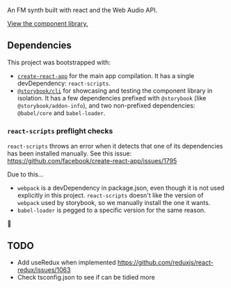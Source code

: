 An FM synth built with react and the Web Audio API.

[View the component library.](https://adoring-wescoff-e8b9ad.netlify.com/)

## Dependencies

This project was bootstrapped with:
- [`create-react-app`](https://github.com/facebookincubator/create-react-app) for the main app compilation. It has a single devDependency: `react-scripts`.
- [`@storybook/cli`](https://www.npmjs.com/package/@storybook/cli) for showcasing and testing the component library in isolation. It has a few dependencies prefixed with `@storybook` (like `@storybook/addon-info`), and two non-prefixed dependencies: `@babel/core` and `babel-loader`.

### `react-scripts` preflight checks

`react-scripts` throws an error when it detects that one of its dependencies has been installed manually. See this issue:
https://github.com/facebook/create-react-app/issues/1795

Due to this...

- `webpack` is a devDependency in package.json, even though it is not used explicitly in this project. `react-scripts` doesn't like the version of `webpack` used by storybook, so we manually install the one it wants.
- `babel-loader` is pegged to a specific version for the same reason.

🤮

## TODO

- Add useRedux when implemented https://github.com/reduxjs/react-redux/issues/1063
- Check tsconfig.json to see if can be tidied more
